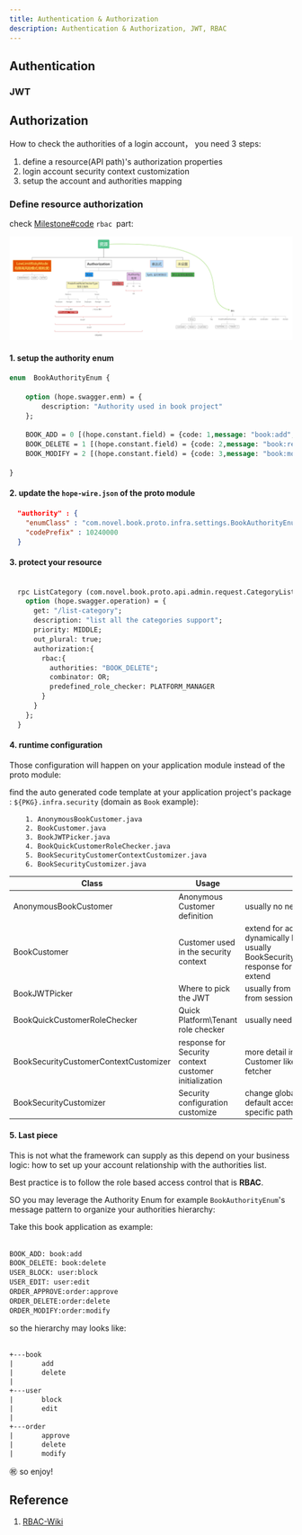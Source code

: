 ```yaml
---
title: Authentication & Authorization
description: Authentication & Authorization, JWT, RBAC
---
```


## Authentication

### JWT

## Authorization

How to check the authorities of a login account， you need 3 steps:

1. define a resource(API path)'s authorization properties
2. login account security context customization
3. setup the account and authorities mapping

### Define resource authorization

check [Milestone#code](../versions/001-milestone.md#code) `rbac `part:

![authorization](../public/image/framework/authorization.png)

#### **1.** setup the authority enum

```protobuf
enum  BookAuthorityEnum {

    option (hope.swagger.enm) = {
        description: "Authority used in book project"
    };

    BOOK_ADD = 0 [(hope.constant.field) = {code: 1,message: "book:add", message2: "Authority to add book"}];
    BOOK_DELETE = 1 [(hope.constant.field) = {code: 2,message: "book:remove", message2: "Authority to delete book"}];
    BOOK_MODIFY = 2 [(hope.constant.field) = {code: 3,message: "book:modify", message2: "Authority to modify book"}];

}
```

#### **2.** update the `hope-wire.json` of the proto module

```json
  "authority" : {
    "enumClass" : "com.novel.book.proto.infra.settings.BookAuthorityEnum",
    "codePrefix" : 10240000
  }
```

#### **3.** protect your resource

```protobuf

  rpc ListCategory (com.novel.book.proto.api.admin.request.CategoryListRequest) returns (com.novel.book.proto.api.admin.response.CategoryVoResponse) {
    option (hope.swagger.operation) = {
      get: "/list-category";
      description: "list all the categories support";
      priority: MIDDLE;
      out_plural: true;
      authorization:{
        rbac:{
          authorities: "BOOK_DELETE";
          combinator: OR;
          predefined_role_checker: PLATFORM_MANAGER
        }
      }
    };
  }
```

#### **4.** runtime configuration

Those configuration will happen on your application module instead of the proto module:

find the auto generated code template at your application project's package : `${PKG}.infra.security` (domain as `Book` example):

```shell
    1. AnonymousBookCustomer.java       
    2. BookCustomer.java                
    3. BookJWTPicker.java               
    4. BookQuickCustomerRoleChecker.java
    5. BookSecurityCustomerContextCustomizer.java
    6. BookSecurityCustomizer.java
```

| Class          | Usage         | Comment        |
|-------------|------------|-----------|
|AnonymousBookCustomer|Anonymous Customer definition| usually no need to update|
|BookCustomer|Customer used in the security context| extend for additional fields for dynamically loaded, like authorities, usually BookSecurityCustomerContextCustomizer response for init and wrapper it, need extend |
|BookJWTPicker|Where to pick the JWT|usually from header, but you can pick from session or cookies|
|BookQuickCustomerRoleChecker|Quick Platform\Tenant role checker| usually need to extend |
|BookSecurityCustomerContextCustomizer|response for Security context customer initialization| more detail info to/from token, create new Customer like delegate authorities/role fetcher|
|BookSecurityCustomizer|Security configuration customize| change global security strategy: like default access check, or specific rule for specific path |

#### **5.** Last piece

This is not what the framework can supply as this depend on your business logic: how to set up your account relationship with the authorities list.

Best practice is to follow the role based access control that is **RBAC**.

SO you may leverage the Authority Enum for example `BookAuthorityEnum`'s message pattern to organize your authorities hierarchy:

Take this book application as example:

```protobuf

BOOK_ADD: book:add
BOOK_DELETE: book:delete
USER_BLOCK: user:block
USER_EDIT: user:edit
ORDER_APPROVE:order:approve
ORDER_DELETE:order:delete
ORDER_MODIFY:order:modify

```

so the hierarchy may looks like:

```shell

+---book
|       add
|       delete
|
+---user
|       block
|       edit
|
+---order
|       approve
|       delete
|       modify

```

㊗️ so enjoy!

## Reference

1. [RBAC-Wiki](https://en.wikipedia.org/wiki/Role-based_access_control)